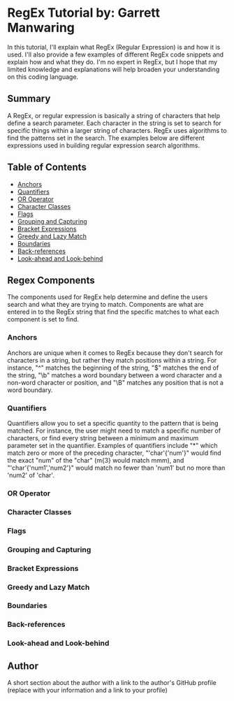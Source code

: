 # RegEx Tutorial by: Garrett Manwaring

In this tutorial, I'll explain what RegEx (Regular Expression) is and how it is used. I'll also provide a few examples of different RegEx code snippets and explain how and what they do. I'm no expert in RegEx, but I hope that my limited knowledge and explanations will help broaden your understanding on this coding language.

## Summary

A RegEx, or regular expression is basically a string of characters that help define a search parameter. Each character in the string is set to search for specific things within a larger string of characters. RegEx uses algorithms to find the patterns set in the search. The examples below are different expressions used in building regular expression search algorithms.

## Table of Contents

- [Anchors](#anchors)
- [Quantifiers](#quantifiers)
- [OR Operator](#or-operator)
- [Character Classes](#character-classes)
- [Flags](#flags)
- [Grouping and Capturing](#grouping-and-capturing)
- [Bracket Expressions](#bracket-expressions)
- [Greedy and Lazy Match](#greedy-and-lazy-match)
- [Boundaries](#boundaries)
- [Back-references](#back-references)
- [Look-ahead and Look-behind](#look-ahead-and-look-behind)

## Regex Components

The components used for RegEx help determine and define the users search and what they are trying to match. Components are what are entered in to the RegEx string that find the specific matches to what each component is set to find.

### Anchors

Anchors are unique when it comes to RegEx because they don't search for characters in a string, but rather they match positions within a string. For instance, "^" matches the beginning of the string, "$" matches the end of the string, "\b" matches a word boundary between a word character and a non-word character or position, and "\B" matches any position that is not a word boundary.

### Quantifiers

Quantifiers allow you to set a specific quantity to the pattern that is being matched. For instance, the user might need to match a specific number of characters, or find every string between a minimum and maximum parameter set in the quantifier. Examples of quantifiers include "*" which match zero or more of the preceding character, "'char'\{'num'\}" would find the exact "num" of the "char" (m\{3} would match mmm), and "'char'\{'num1','num2'\}" would match no fewer than 'num1' but no more than 'num2' of 'char'.

### OR Operator

### Character Classes

### Flags

### Grouping and Capturing

### Bracket Expressions

### Greedy and Lazy Match

### Boundaries

### Back-references

### Look-ahead and Look-behind

## Author

A short section about the author with a link to the author's GitHub profile (replace with your information and a link to your profile)
